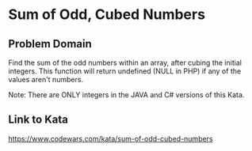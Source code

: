 # Sum of Odd, Cubed Numbers

## Problem Domain
Find the sum of the odd numbers within an array, after cubing the initial integers. This function will return undefined (NULL in PHP) if any of the values aren't numbers.

Note: There are ONLY integers in the JAVA and C# versions of this Kata.

## Link to Kata
https://www.codewars.com/kata/sum-of-odd-cubed-numbers